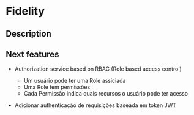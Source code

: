# Fidelity

## Description

## Next features

- Authorization service based on RBAC (Role based access control)
    - Um usuário pode ter uma Role assiciada
    - Uma Role tem permissões
    - Cada Permissão indica quais recursos o usuário pode ter acesso

- Adicionar authenticação de requisições baseada em token JWT